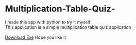 # Multiplication-Table-Quiz-
I made this app with python to try it myself<br>
This application is a simple multiplication table quiz application<br><br>
<a href="https://raw.githubusercontent.com/Shodun/Multiplication-Table-Quiz-/main/Multiplication%20Table%20Quiz.exe" target="_blank">Download Exe</a>
Hope you like it

